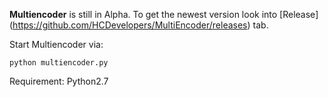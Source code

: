 **Multiencoder** is still in Alpha. To get the newest version look into [Release] (https://github.com/HCDevelopers/MultiEncoder/releases) tab.

Start Multiencoder via: 

    python multiencoder.py

Requirement: Python2.7

